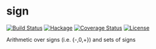 sign
====

[![Build Status](https://github.com/msakai/sign/workflows/build/badge.svg)](https://github.com/msakai/sign/actions)
[![Hackage](https://img.shields.io/hackage/v/sign.svg)](https://hackage.haskell.org/package/sign)
[![Coverage Status](https://coveralls.io/repos/msakai/sign/badge.svg)](https://coveralls.io/r/msakai/sign)
[![License](https://img.shields.io/badge/License-BSD%203--Clause-blue.svg)](https://opensource.org/licenses/BSD-3-Clause)

Arithmetic over signs (i.e. {-,0,+}) and sets of signs
